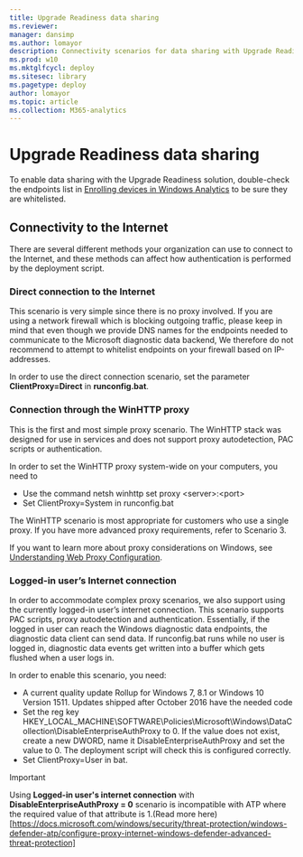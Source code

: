 ```yaml
---
title: Upgrade Readiness data sharing
ms.reviewer: 
manager: dansimp
ms.author: lomayor
description: Connectivity scenarios for data sharing with Upgrade Readiness
ms.prod: w10
ms.mktglfcycl: deploy
ms.sitesec: library
ms.pagetype: deploy
author: lomayor
ms.topic: article
ms.collection: M365-analytics
---
```


# Upgrade Readiness data sharing

To enable data sharing with the Upgrade Readiness solution, double-check the endpoints list in [Enrolling devices in Windows Analytics](../update/windows-analytics-get-started.md#enable-data-sharing) to be sure they are whitelisted.

## Connectivity to the Internet

There are several different methods your organization can use to connect to the Internet, and these methods can affect how authentication is performed by the deployment script.

### Direct connection to the Internet

This scenario is very simple since there is no proxy involved. If you are using a network firewall which is blocking outgoing traffic, please keep in mind that even though we provide DNS names for the endpoints needed to communicate to the Microsoft diagnostic data backend, We therefore do not recommend to attempt to whitelist endpoints on your firewall based on IP-addresses.

In order to use the direct connection scenario, set the parameter **ClientProxy=Direct** in **runconfig.bat**.

### Connection through the WinHTTP proxy

This is the first and most simple proxy scenario. The WinHTTP stack was designed for use in services and does not support proxy autodetection, PAC scripts or authentication.

In order to set the WinHTTP proxy system-wide on your computers, you need to
- Use the command netsh winhttp set proxy \<server\>:\<port\>
- Set ClientProxy=System in runconfig.bat

The WinHTTP scenario is most appropriate for customers who use a single proxy. If you have more advanced proxy requirements, refer to Scenario 3.

If you want to learn more about proxy considerations on Windows, see [Understanding Web Proxy Configuration](https://blogs.msdn.microsoft.com/ieinternals/2013/10/11/understanding-web-proxy-configuration/).

### Logged-in user’s Internet connection

In order to accommodate complex proxy scenarios, we also support using the currently logged-in user’s internet connection. This scenario supports PAC scripts, proxy autodetection and authentication. Essentially, if the logged in user can reach the Windows diagnostic data endpoints, the diagnostic data client can send data. If runconfig.bat runs while no user is logged in, diagnostic data events get written into a buffer which gets flushed when a user logs in.

In order to enable this scenario, you need:
- A current quality update Rollup for Windows 7, 8.1 or Windows 10 Version 1511. Updates shipped after October 2016 have the needed code
- Set the reg key HKEY_LOCAL_MACHINE\SOFTWARE\Policies\Microsoft\Windows\DataCollection\DisableEnterpriseAuthProxy to 0. If the value does not exist, create a new DWORD, name it DisableEnterpriseAuthProxy and set the value to 0. The deployment script will check this is configured correctly.
- Set ClientProxy=User in bat.

>[!IMPORTANT]
> Using **Logged-in user's internet connection** with **DisableEnterpriseAuthProxy = 0** scenario is incompatible with ATP where the required value of that attribute is 1.(Read more here)[https://docs.microsoft.com/windows/security/threat-protection/windows-defender-atp/configure-proxy-internet-windows-defender-advanced-threat-protection]





